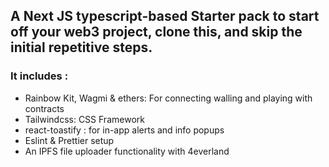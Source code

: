 ## A Next JS typescript-based Starter pack to start off your web3 project, clone this, and skip the initial repetitive steps.

### It includes : 

* Rainbow Kit, Wagmi & ethers: For connecting walling and playing with contracts
* Tailwindcss: CSS Framework
* react-toastify : for in-app alerts and info popups
* Eslint & Prettier setup
* An IPFS file uploader functionality with 4everland
